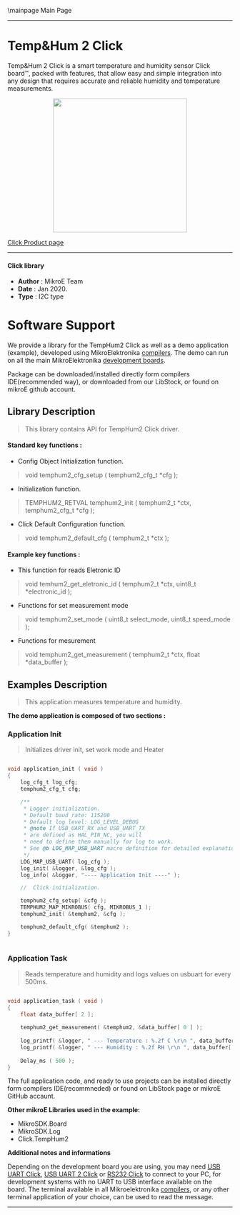 \mainpage Main Page
 
 

---
# Temp&Hum 2 Click

Temp&Hum 2 Click is a smart temperature and humidity sensor Click board™, packed with features, that allow easy and simple integration into any design that requires accurate and reliable humidity and temperature measurements.

<p align="center">
  <img src="https://download.mikroe.com/images/click_for_ide/temphum2_click.png" height=300px>
</p>

[Click Product page](https://www.mikroe.com/temp-hum-2-click)

---


#### Click library 

- **Author**        : MikroE Team
- **Date**          : Jan 2020.
- **Type**          : I2C type


# Software Support

We provide a library for the TempHum2 Click 
as well as a demo application (example), developed using MikroElektronika 
[compilers](https://shop.mikroe.com/compilers). 
The demo can run on all the main MikroElektronika [development boards](https://shop.mikroe.com/development-boards).

Package can be downloaded/installed directly form compilers IDE(recommended way), or downloaded from our LibStock, or found on mikroE github account. 

## Library Description

> This library contains API for TempHum2 Click driver.

#### Standard key functions :

- Config Object Initialization function.
> void temphum2_cfg_setup ( temphum2_cfg_t *cfg ); 
 
- Initialization function.
> TEMPHUM2_RETVAL temphum2_init ( temphum2_t *ctx, temphum2_cfg_t *cfg );

- Click Default Configuration function.
> void temphum2_default_cfg ( temphum2_t *ctx );


#### Example key functions :

- This function for reads Eletronic ID
> void temhum2_get_eletronic_id ( temphum2_t *ctx, uint8_t *electronic_id );
 
- Functions for set measurement mode
> void temphum2_set_mode ( uint8_t select_mode, uint8_t speed_mode );

- Functions for mesurement
> void temphum2_get_measurement ( temphum2_t *ctx, float *data_buffer );

## Examples Description

> This application measures temperature and humidity. 

**The demo application is composed of two sections :**

### Application Init 

> Initializes driver init, set work mode and Heater

```c

void application_init ( void )
{
    log_cfg_t log_cfg;
    temphum2_cfg_t cfg;

    /** 
     * Logger initialization.
     * Default baud rate: 115200
     * Default log level: LOG_LEVEL_DEBUG
     * @note If USB_UART_RX and USB_UART_TX 
     * are defined as HAL_PIN_NC, you will 
     * need to define them manually for log to work. 
     * See @b LOG_MAP_USB_UART macro definition for detailed explanation.
     */
    LOG_MAP_USB_UART( log_cfg );
    log_init( &logger, &log_cfg );
    log_info( &logger, "---- Application Init ----" );

    //  Click initialization.

    temphum2_cfg_setup( &cfg );
    TEMPHUM2_MAP_MIKROBUS( cfg, MIKROBUS_1 );
    temphum2_init( &temphum2, &cfg );

    temphum2_default_cfg( &temphum2 );
}
  
```

### Application Task

> Reads temperature and humidity and logs values on usbuart for every 500ms. 

```c

void application_task ( void )
{
    float data_buffer[ 2 ];
    
    temphum2_get_measurement( &temphum2, &data_buffer[ 0 ] );
    
    log_printf( &logger, " --- Temperature : %.2f C \r\n ", data_buffer[ 0 ] );
    log_printf( &logger, " --- Humidity : %.2f RH \r\n ", data_buffer[ 1 ] );
    
    Delay_ms ( 500 );
} 

```


The full application code, and ready to use projects can be  installed directly form compilers IDE(recommneded) or found on LibStock page or mikroE GitHub accaunt.

**Other mikroE Libraries used in the example:** 

- MikroSDK.Board
- MikroSDK.Log
- Click.TempHum2

**Additional notes and informations**

Depending on the development board you are using, you may need 
[USB UART Click](https://shop.mikroe.com/usb-uart-click), 
[USB UART 2 Click](https://shop.mikroe.com/usb-uart-2-click) or 
[RS232 Click](https://shop.mikroe.com/rs232-click) to connect to your PC, for 
development systems with no UART to USB interface available on the board. The 
terminal available in all Mikroelektronika 
[compilers](https://shop.mikroe.com/compilers), or any other terminal application 
of your choice, can be used to read the message.



---
